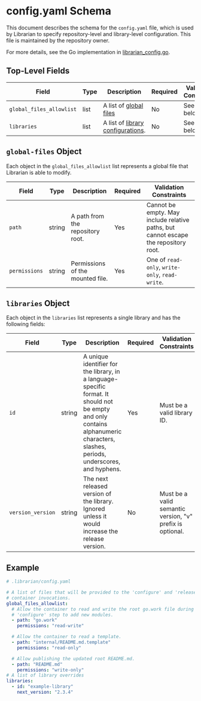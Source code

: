 # config.yaml Schema

This document describes the schema for the `config.yaml` file, which is used by Librarian to specify repository-level
and library-level configuration. This file is maintained by the repository owner.

For more details, see the Go implementation in [librarian_config.go](../internal/config/librarian_config.go).

## Top-Level Fields

| Field       | Type   | Description                                         | Required | Validation Constraints |
|-------------|--------|-----------------------------------------------------|----------|------------------------------------------------------------------------------------|
| `global_files_allowlist`     | list | A list of [global files](#global-files-object) | No      | See details below. |
| `libraries` | list   | A list of [library configurations](#libraries-object). | No      | See details below. |

## `global-files` Object

Each object in the `global_files_allowlist` list represents a global file that Librarian is able to modify.

| Field                   | Type   | Description                                                                                                                                                           | Required | Validation Constraints |
|-------------------------|--------|-----------------------------------------------------------------------------------------------------------------------------------------------------------------------|----------|------------------------|
| `path` | string | A path from the repository root. | Yes | Cannot be empty. May include relative paths, but cannot escape the repository root. |
| `permissions` | string | Permissions of the mounted file. | Yes | One of `read-only`, `write-only`, `read-write`. |

## `libraries` Object

Each object in the `libraries` list represents a single library and has the following fields:

| Field                   | Type   | Description                                                                                                                                                           | Required | Validation Constraints |
|-------------------------|--------|-----------------------------------------------------------------------------------------------------------------------------------------------------------------------|----------|------------------------|
| `id`                    | string | A unique identifier for the library, in a language-specific format. It should not be empty and only contains alphanumeric characters, slashes, periods, underscores, and hyphens.                                                                                                  | Yes      | Must be a valid library ID. |
| `version_version`       | string | The next released version of the library. Ignored unless it would increase the release version. | No       | Must be a valid semantic version, "v" prefix is optional. |

## Example

```yaml
# .librarian/config.yaml

# A list of files that will be provided to the 'configure' and 'release-init'
# container invocations.
global_files_allowlist:
  # Allow the container to read and write the root go.work file during the
  # 'configure' step to add new modules.
  - path: "go.work"
    permissions: "read-write"

  # Allow the container to read a template.
  - path: "internal/README.md.template"
    permissions: "read-only"

  # Allow publishing the updated root README.md.
  - path: "README.md"
    permissions: "write-only"
# A list of library overrides
libraries:
  - id: "example-library"
    next_version: "2.3.4"
```
